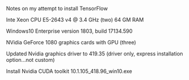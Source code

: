 
Notes on my attempt to install TensorFlow

Inte Xeon CPU E5-2643 v4 @ 3.4 GHz (two)
64 GM RAM

Windows10 Enterprise version 1803, build 17134.590

NVidia GeForce 1080 graphics cards with GPU (three)

Updated Nvidia graphics driver to 419.35 (driver only, express installation option...not custom)

Install Nvidia CUDA toolkit 10.1.105_418.96_win10.exe

